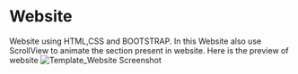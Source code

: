 # Website
Website using HTML,CSS and BOOTSTRAP.
In this Website also use ScrollView to animate the section present in website.
Here is the preview of website
![Template_Website Screenshot](https://user-images.githubusercontent.com/52821772/87168662-76d59280-c2ec-11ea-9320-82ad069f4394.png)
